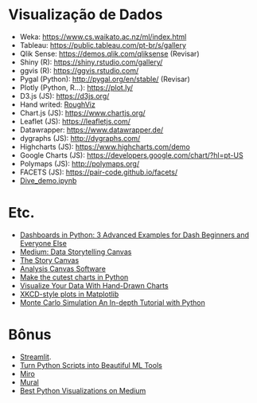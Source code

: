# Visualização de Dados

- Weka: https://www.cs.waikato.ac.nz/ml/index.html
- Tableau: https://public.tableau.com/pt-br/s/gallery
- Qlik Sense: https://demos.qlik.com/qliksense (Revisar)
- Shiny (R):  https://shiny.rstudio.com/gallery/
- ggvis (R): https://ggvis.rstudio.com/
- Pygal (Python): http://pygal.org/en/stable/ (Revisar)
- Plotly (Python, R...): https://plot.ly/
- D3.js (JS): https://d3js.org/
- Hand writed: [RoughViz](https://medium.com/better-programming/visualize-your-data-with-hand-drawn-charts-with-the-roughviz-charting-library-a3a9f3ee4f84)
- Chart.js (JS): https://www.chartjs.org/
- Leaflet (JS): https://leafletjs.com/
- Datawrapper: https://www.datawrapper.de/
- dygraphs (JS): http://dygraphs.com/
- Highcharts (JS): https://www.highcharts.com/demo
- Google Charts (JS): https://developers.google.com/chart/?hl=pt-US
- Polymaps (JS): http://polymaps.org/
- FACETS (JS): https://pair-code.github.io/facets/
- [Dive_demo.ipynb](https://github.com/PAIR-code/facets/blob/master/facets_dive/Dive_demo.ipynb)

# Etc.

- [Dashboards in Python: 3 Advanced Examples for Dash Beginners and Everyone Else](https://medium.com/swlh/dashboards-in-python-3-advanced-examples-for-dash-beginners-and-everyone-else-b1daf4e2ec0a)
- [Medium: Data Storytelling Canvas](https://medium.com/@stefanocarnevalli/data-storytelling-canvas-conte-a-hist%C3%B3ria-do-seus-dados-9313d786bed9)
- [The Story Canvas](https://www.digitalstorytellers.com.au/the-story-canvas/)
- [Analysis Canvas Software](https://online.visual-paradigm.com/pt/diagrams/features/analysis-canvas-software/)
- [Make the cutest charts in Python](https://towardsdatascience.com/make-the-cutest-chart-in-python-visualize-your-data-with-hand-drawn-charts-f21157f76b4b)
- [Visualize Your Data With Hand-Drawn Charts](https://medium.com/better-programming/visualize-your-data-with-hand-drawn-charts-with-the-roughviz-charting-library-a3a9f3ee4f84)
- [XKCD-style plots in Matplotlib](https://jakevdp.github.io/blog/2012/10/07/xkcd-style-plots-in-matplotlib/)
- [Monte Carlo Simulation An In-depth Tutorial with Python](https://medium.com/towards-artificial-intelligence/monte-carlo-simulation-an-in-depth-tutorial-with-python-bcf6eb7856c8)

# Bônus
- [Streamlit](https://streamlit.io/).
- [Turn Python Scripts into Beautiful ML Tools](https://towardsdatascience.com/coding-ml-tools-like-you-code-ml-models-ddba3357eace)
- [Miro](http://miro.com/)
- [Mural](http://mural.co/)
- [Best Python Visualizations on Medium](https://towardsdatascience.com/best-python-visualizations-on-medium-a04921f61559)
